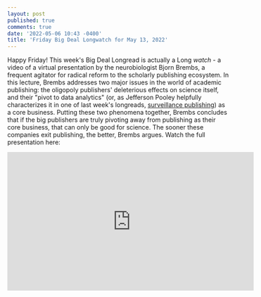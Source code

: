 ```yaml
---
layout: post
published: true
comments: true
date: '2022-05-06 10:43 -0400'
title: 'Friday Big Deal Longwatch for May 13, 2022'
---
```

Happy Friday! This week's Big Deal Longread is actually a Long *watch* - a video of a virtual presentation by the neurobiologist Bjorn Brembs, a frequent agitator for radical reform to the scholarly publishing ecosystem. In this lecture, Brembs addresses two major issues in the world of academic publishing: the oligopoly publishers' deleterious effects on science itself, and their "pivot to data analytics" (or, as Jefferson Pooley helpfully characterizes it in one of last week's longreads, [surveillance publishing](https://journals.publishing.umich.edu/jep/article/id/1874/)) as a core business. Putting these two phenomena together, Brembs concludes that if the big publishers are truly pivoting away from publishing as their core business, that can only be good for science. The sooner these companies exit publishing, the better, Brembs argues. Watch the full presentation here:

<iframe width="560" height="315" src="https://www.youtube.com/embed/UpiuUmjqKzo" title="YouTube video player" frameborder="0" allow="accelerometer; autoplay; clipboard-write; encrypted-media; gyroscope; picture-in-picture" allowfullscreen></iframe>
